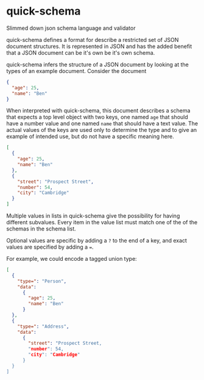 # quick-schema
Slimmed down json schema language and validator

quick-schema defines a format for describe a restricted set of JSON document structures. It is represented in JSON and has the added benefit that a JSON document can be it's own be it's own schema. 

quick-schema infers the structure of a JSON document by looking at the types of an example document. Consider the document

```json
{
  "age": 25,
  "name": "Ben"
}
```

When interpreted with quick-schema, this document describes a schema that expects a top level object with two keys, one named `age` that should have a number value and one named `name` that should have a text value. The actual values of the keys are used only to determine the type and to give an example of intended use, but do not have a specific meaning here. 

```json
[
  {
    "age": 25,
    "name": "Ben"
  },
  {
    "street": "Prospect Street",
    "number": 54,
    "city": "Cambridge"
  }
]
```

Multiple values in lists in quick-schema give the possibility for having different subvalues. Every item in the value list must match one of the of the schemas in the schema list. 

Optional values are specific by adding a `?` to the end of a key, and exact values are specified by adding a `=`.

For example, we could encode a tagged union type:

```json
[
  {
    "type=": "Person",
    "data":
      {
        "age": 25,
        "name": "Ben"
      }
  },
  {
    "type=": "Address",
    "data":
      {
        "street": "Prospect Street,
        "number": 54,
        "city": "Cambridge"
      }
  }
]
```
